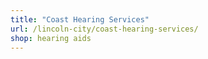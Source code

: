 ```yaml
---
title: "Coast Hearing Services"
url: /lincoln-city/coast-hearing-services/
shop: hearing aids
---
```

